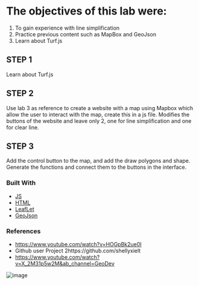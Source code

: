 # The objectives of this lab were:
1. To gain experience with line simplification
2. Practice previous content such as MapBox and GeoJson
3. Learn about Turf.js

## STEP 1
Learn about Turf.js

## STEP 2
Use lab 3 as reference to create a website with a map using Mapbox which allow the user to interact with the map, create this in a js file.
Modifies the buttons of the website and leave only 2, one for line simplification and one for clear line.


## STEP 3
Add the control button to the map, and add the draw polygons and shape. Generate the functions and connect them to the buttons in the interface.



### Built With
* [JS](BackEnd)
* [HTML](FrontEnd)
* [LeafLet](https://leafletjs.com/)
* [GeoJson](https://geojson.org)




### References
* https://www.youtube.com/watch?v=HOGpBk2ue0I
* Github user Project 2https://github.com/shellyxielt
* https://www.youtube.com/watch?v=X_2M31p5w2M&ab_channel=GeoDev

![image](https://user-images.githubusercontent.com/98120113/163326073-7917e5b2-f791-421e-a81b-54bd6594c922.png)
